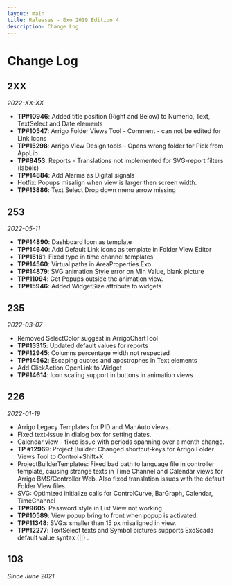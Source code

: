 ```yaml
---
layout: main
title: Releases - Exo 2019 Edition 4
description: Change Log
---
```


# Change Log

## 2XX
*2022-XX-XX*
- **TP#10946**: Added title position (Right and Below) to Numeric, Text, TextSelect and Date elements
- **TP#10547**: Arrigo Folder Views Tool - Comment - can not be edited for Link Icons
- **TP#15298**: Arrigo View Design tools - Opens wrong folder for Pick from AppLib
- **TP#8453**: Reports - Translations not implemented for SVG-report filters (labels)
- **TP#14884**: Add Alarms as Digital signals
- Hotfix: Popups misalign when view is larger then screen width.
- **TP#13886**: Text Select Drop down menu arrow missing

## 253
*2022-05-11*
- **TP#14890**: Dashboard Icon as template
- **TP#14640**: Add Default Link icons as template in Folder View Editor
- **TP#15161**: Fixed typo in time channel templates
- **TP#14560**: Virtual paths in AreaProperties.Exo
- **TP#14879**: SVG animation Style error on Min Value, blank picture
- **TP#11094**: Get Popups outside the animation view.
- **TP#15946**: Added WidgetSize attribute to widgets

## 235
*2022-03-07*
- Removed SelectColor suggest in ArrigoChartTool
- **TP#13315**: Updated default values for reports
- **TP#12945**: Columns percentage width not respected
- **TP#14562**: Escaping quotes and apostrophes in Text elements
- Add ClickAction OpenLink to Widget
- **TP#14614**: Icon scaling support in buttons in animation views

## 226
*2022-01-19*
- Arrigo Legacy Templates for PID and ManAuto views.
- Fixed text-issue in dialog box for setting dates. 
- Calendar view - fixed issue with periods spanning over a month change.
- **TP #12969**: Project Builder: Changed shortcut-keys for Arrigo Folder Views Tool to Control+Shift+X 
- ProjectBuilderTemplates: Fixed bad path to language file in controller template, causing strange texts in Time Channel and Calendar views for Arrigo BMS/Controller Web. Also fixed translation issues with the default Folder View files.
- SVG: Optimized initialize calls for ControlCurve, BarGraph, Calendar, TimeChannel
- **TP#9605**: Password style in List View not working.
- **TP#10589**: View popup bring to front when popup is activated.
- **TP#11348**: SVG:s smaller than 15 px misaligned in view.
- **TP#12277**: TextSelect texts and Symbol pictures supports ExoScada default value syntax (||) .

## 108

_Since June 2021_
